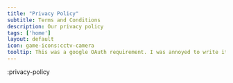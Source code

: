 ```yaml
---
title: "Privacy Policy"
subtitle: Terms and Conditions
description: Our privacy policy
tags: ['home']
layout: default
icon: game-icons:cctv-camera
tooltip: This was a google OAuth requirement. I was annoyed to write it, honestly, but then I remembered forms are fun.
---
```

:privacy-policy